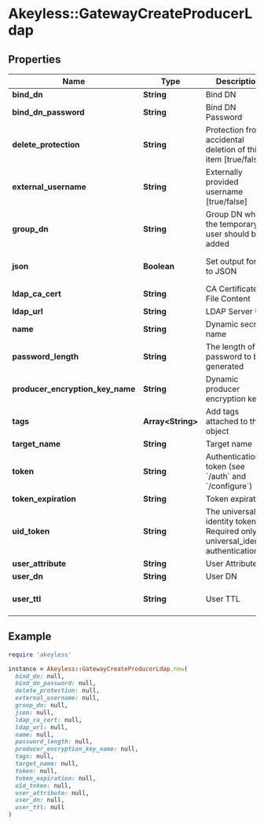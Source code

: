 # Akeyless::GatewayCreateProducerLdap

## Properties

| Name | Type | Description | Notes |
| ---- | ---- | ----------- | ----- |
| **bind_dn** | **String** | Bind DN | [optional] |
| **bind_dn_password** | **String** | Bind DN Password | [optional] |
| **delete_protection** | **String** | Protection from accidental deletion of this item [true/false] | [optional] |
| **external_username** | **String** | Externally provided username [true/false] | [optional][default to &#39;false&#39;] |
| **group_dn** | **String** | Group DN which the temporary user should be added | [optional] |
| **json** | **Boolean** | Set output format to JSON | [optional][default to false] |
| **ldap_ca_cert** | **String** | CA Certificate File Content | [optional] |
| **ldap_url** | **String** | LDAP Server URL | [optional] |
| **name** | **String** | Dynamic secret name |  |
| **password_length** | **String** | The length of the password to be generated | [optional] |
| **producer_encryption_key_name** | **String** | Dynamic producer encryption key | [optional] |
| **tags** | **Array&lt;String&gt;** | Add tags attached to this object | [optional] |
| **target_name** | **String** | Target name | [optional] |
| **token** | **String** | Authentication token (see &#x60;/auth&#x60; and &#x60;/configure&#x60;) | [optional] |
| **token_expiration** | **String** | Token expiration | [optional] |
| **uid_token** | **String** | The universal identity token, Required only for universal_identity authentication | [optional] |
| **user_attribute** | **String** | User Attribute | [optional] |
| **user_dn** | **String** | User DN | [optional] |
| **user_ttl** | **String** | User TTL | [optional][default to &#39;60m&#39;] |

## Example

```ruby
require 'akeyless'

instance = Akeyless::GatewayCreateProducerLdap.new(
  bind_dn: null,
  bind_dn_password: null,
  delete_protection: null,
  external_username: null,
  group_dn: null,
  json: null,
  ldap_ca_cert: null,
  ldap_url: null,
  name: null,
  password_length: null,
  producer_encryption_key_name: null,
  tags: null,
  target_name: null,
  token: null,
  token_expiration: null,
  uid_token: null,
  user_attribute: null,
  user_dn: null,
  user_ttl: null
)
```

